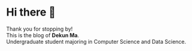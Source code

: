 # Hi there 👋

Thank you for stopping by!  
This is the blog of **Dekun Ma**.  
Undergraduate student majoring in Computer Science and Data Science.

<div class='social-links'>
    <a href="mailto:william@dekun.me" target='_blank' class="iconfont icon-email custom-header-icon" title="email"></a>
    <a href="https://www.linkedin.com/in/dekunma/" target='_blank' class="iconfont icon-linkedin custom-header-icon custom-header-icon-justify" title="linkedin"></a>
    <a href="https://github.com/dekunma" target='_blank' class="iconfont icon-github custom-header-icon custom-header-icon-justify" title="github"></a>
    <a href="index.xml" target='_blank' type="application/rss+xml" class="iconfont icon-rss custom-header-icon" title="rss"></a>
</div>
